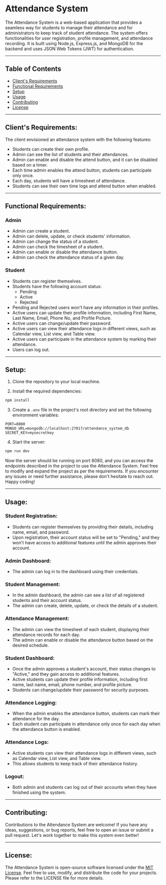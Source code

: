 # Attendance System

The Attendance System is a web-based application that provides a seamless way for students to manage their attendance and for administrators to keep track of student attendance. The system offers functionalities for user registration, profile management, and attendance recording. It is built using Node.js, Express.js, and MongoDB for the backend and uses JSON Web Tokens (JWT) for authentication.

---

## Table of Contents

- [Client's Requirements](#clients-requirements)
- [Functional Requirements](#functional-requirements)
- [Setup](#setup)
- [Usage](#usage)
- [Contributing](#contributing)
- [License](#license)

---

## Client's Requirements:

The client envisioned an attendance system with the following features:

- Students can create their own profile.
- Admin can see the list of students and their attendances.
- Admin can enable and disable the attend button, and it can be disabled based on a timer.
- Each time admin enables the attend button, students can participate only once.
- Each day, students will have a timesheet of attendance.
- Students can see their own time logs and attend button when enabled.

---

## Functional Requirements:

### Admin

- Admin can create a student.
- Admin can delete, update, or check students' information.
- Admin can change the status of a student.
- Admin can check the timesheet of a student.
- Admin can enable or disable the attendance button.
- Admin can check the attendance status of a given day.

### Student

- Students can register themselves.
- Students have the following account status:
    - Pending
    - Active
    - Rejected
- Pending and Rejected users won't have any information in their profiles.
- Active users can update their profile information, including First Name, Last Name, Email, Phone No, and Profile Picture.
- Active users can change/update their password.
- Active users can view their attendance logs in different views, such as Calendar view, List view, and Table view.
- Active users can participate in the attendance system by marking their attendance.
- Users can log out.

---

## Setup:

1. Clone the repository to your local machine.

2. Install the required dependencies:

```bash
npm install
```

3. Create a `.env` file in the project's root directory and set the following environment variables:

```dotenv
PORT=8080
MONGO_URL=mongodb://localhost:27017/attendance_system_db
SECRET_KEY=mysecretkey
```

4. Start the server:

```bash
npm run dev
```

Now the server should be running on port 8080, and you can access the endpoints described in the project to use the Attendance System. Feel free to modify and expand the project as per the requirements. If you encounter any issues or need further assistance, please don't hesitate to reach out. Happy coding!

---

## Usage:

### Student Registration:

- Students can register themselves by providing their details, including name, email, and password.
- Upon registration, their account status will be set to "Pending," and they won't have access to additional features until the admin approves their account.

### Admin Dashboard:

- The admin can log in to the dashboard using their credentials.

### Student Management:

- In the admin dashboard, the admin can see a list of all registered students and their account status.
- The admin can create, delete, update, or check the details of a student.

### Attendance Management:

- The admin can view the timesheet of each student, displaying their attendance records for each day.
- The admin can enable or disable the attendance button based on the desired schedule.

### Student Dashboard:

- Once the admin approves a student's account, their status changes to "Active," and they gain access to additional features.
- Active students can update their profile information, including first name, last name, email, phone number, and profile picture.
- Students can change/update their password for security purposes.

### Attendance Logging:

- When the admin enables the attendance button, students can mark their attendance for the day.
- Each student can participate in attendance only once for each day when the attendance button is enabled.

### Attendance Logs:

- Active students can view their attendance logs in different views, such as Calendar view, List view, and Table view.
- This allows students to keep track of their attendance history.

### Logout:

- Both admin and students can log out of their accounts when they have finished using the system.

---

## Contributing:

Contributions to the Attendance System are welcome! If you have any ideas, suggestions, or bug reports, feel free to open an issue or submit a pull request. Let's work together to make this system even better!

---

## License:

The Attendance System is open-source software licensed under the [MIT License](LICENSE). Feel free to use, modify, and distribute the code for your projects. Please refer to the LICENSE file for more details.